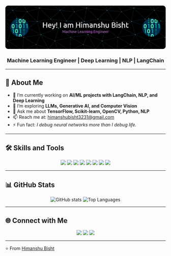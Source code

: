 <!-- Profile Banner -->
<p align="center">
  <img src="github-header-banner.png?" alt="Banner" />
</p>

<!-- Introduction -->
<h3 align="center">Machine Learning Engineer | Deep Learning | NLP | LangChain</h3>

---

## 🚀 About Me
- 🔭 I’m currently working on **AI/ML projects with LangChain, NLP, and Deep Learning**
- 🌱 I’m exploring **LLMs, Generative AI, and Computer Vision**
- 💬 Ask me about **TensorFlow, Scikit-learn, OpenCV, Python, NLP**
- 📫 Reach me at: himanshubisht3231@gmail.com
- ⚡ Fun fact: *I debug neural networks more than I debug life.*

---

## 🛠️ Skills and Tools

<p align="center">
  <!-- Languages -->
  <img src="https://img.shields.io/badge/Python-3776AB?style=for-the-badge&logo=python&logoColor=white"/>
  
  <!-- ML & DL -->
  <img src="https://img.shields.io/badge/TensorFlow-FF6F00?style=for-the-badge&logo=tensorflow&logoColor=white"/>
  <img src="https://img.shields.io/badge/scikit--learn-F7931E?style=for-the-badge&logo=scikit-learn&logoColor=white"/>
  <img src="https://img.shields.io/badge/Keras-D00000?style=for-the-badge&logo=keras&logoColor=white"/>
  <img src="https://img.shields.io/badge/OpenCV-5C3EE8?style=for-the-badge&logo=opencv&logoColor=white"/>
  <img src="https://img.shields.io/badge/Deep%20Learning-000000?style=for-the-badge&logo=pytorch&logoColor=white"/>

  <!-- NLP & LLM -->
  <img src="https://img.shields.io/badge/NLP-2C2D72?style=for-the-badge&logo=apache-airflow&logoColor=white"/>
  <img src="https://img.shields.io/badge/LangChain-1C1C1C?style=for-the-badge&logo=chainlink&logoColor=white"/>

</p>

---

## 📊 GitHub Stats
<p align="center">
  <img src="https://github-readme-stats.vercel.app/api?username=himu0023&show_icons=true&theme=radical" alt="GitHub stats" height="160"/>
  <img src="https://github-readme-stats.vercel.app/api/top-langs/?username=himu0023&layout=compact&theme=radical" alt="Top Languages" height="160"/>
</p>

---

## 🌐 Connect with Me
<p align="center">
  <a href="https://www.linkedin.com/in/your-linkedin/"><img src="https://img.shields.io/badge/LinkedIn-blue?style=for-the-badge&logo=linkedin"/></a>
  <a href="https://github.com/himu0023"><img src="https://img.shields.io/badge/GitHub-333?style=for-the-badge&logo=github"/></a>
  <a href="mailto:your-email@example.com"><img src="https://img.shields.io/badge/Email-D14836?style=for-the-badge&logo=gmail&logoColor=white"/></a>
</p>

---
⭐️ From [Himanshu Bisht](https://github.com/himu0023)
